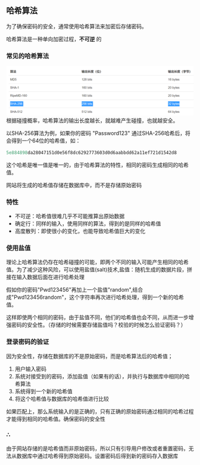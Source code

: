 ## 哈希算法
为了确保密码的安全，通常使用哈希算法来加密后存储密码。


哈希算法是一种单向加密过程，**不可逆** 的

### 常见的哈希算法

![常见的哈希算法](./assert/Image1.png)
根据碰撞概率，哈希算法的输出长度越长，就越难产生碰撞，也就越安全。

以SHA-256算法为例，如果你的密码 "Password123" 通过SHA-256哈希后，将会得到一个64位的哈希值，如：
```js
5e884898da28047151d0e56f8dc6292773603d0d6aabbdd62a11ef721d1542d8
```
这个哈希是唯一值是唯一的，由于哈希算法的特性，相同的密码生成相同的哈希值。


网站将生成的哈希值存储在数据库中，而不是存储原始密码

### 特性
- 不可逆：哈希值很难几乎不可能推算出原始数据
- 确定行：同样的输入，使用同样的算法，得到的是同样的哈希值
- 高度散列：即使很小的变化，也能导致哈希值巨大的变化

### 使用盐值
理论上哈希算法仍存在哈希碰撞的可能，即两个不同的输入可能产生相同的哈希值。为了减少这种风险，可以使用盐值(salt)技术,盐值：随机生成的数据片段，拼接在输入数据后面在进行哈希处理


假如你的密码"Pwd123456"再加上一个盐值"random",结合成"Pwd123456random"，这个字符串再次进行哈希处理，得到一个新的哈希值。


这样即使两个相同的密码，由于盐值不同，他们的哈希值也会不同，从而进一步增强密码的安全性。（存储的时候需要存储盐值吗？校验的时候怎么验证密码？）


### 登录密码的验证
因为安全性，存储在数据库的不是原始密码，而是哈希算法后的哈希值；

1. 用户输入密码
2. 系统对接受到的密码，添加盐值（如果有的话），并执行与数据库中相同的哈希算法
3. 系统得到一个新的哈希值
4. 将这个哈希值与数据库的哈希值进行比较

如果匹配上，那么系统输入的是正确的，只有正确的原始密码通过相同的哈希过程才能得到相同的哈希值。确保密码的安全性

### ∴
由于网站存储的是哈希值而非原始密码，所以只有引导用户修改或者重置密码，无法从数据库中通过哈希得到原始密码。设置密码后得到新的密码存入数据库